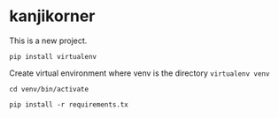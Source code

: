 kanjikorner
===========
This is a new project.

```pip install virtualenv```

Create virtual environment where venv is the directory
```virtualenv venv ```

```cd venv/bin/activate ```

```pip install -r requirements.tx ```


